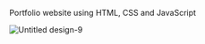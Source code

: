 Portfolio website using HTML, CSS and JavaScript

![Untitled design-9](https://github.com/SanjayTamang/Portfolio/assets/52417143/3d5fb54a-5c32-47b6-996d-e9c24c55c170)
